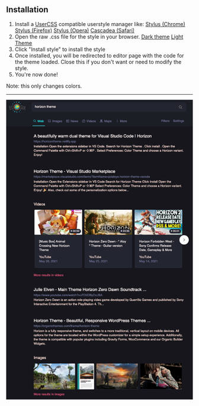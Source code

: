## Installation

  1. Install a [UserCSS](https://github.com/openstyles/stylus/wiki/UserCSS) compatible userstyle manager like:
    [Stylus (Chrome)](https://chrome.google.com/webstore/detail/stylus/clngdbkpkpeebahjckkjfobafhncgmne) [Stylus (Firefox)](https://addons.mozilla.org/en-US/firefox/addon/styl-us/) [Stylus (Opera)](https://addons.opera.com/en-gb/extensions/details/stylus/) [Cascadea (Safari)](https://cascadea.app/)
  2. Open the raw .css file for the style in your browser. [Dark theme](https://raw.githubusercontent.com/FireInsight/horizon-theme/master/userstyles/ecosia/ecosia-horizon-dark.user.css) [Light Theme](https://raw.githubusercontent.com/FireInsight/horizon-theme/master/userstyles/ecosia/ecosia-horizon-light.user.css)
  3. Click "Install style" to install the style
  4. Once installed, you will be redirected to editor page with the code for the theme loaded. Close this if you don't want or need to modify the style. 
  5. You're now done!

Note: this only changes colors.

 ---

![](preview.png)